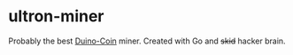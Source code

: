 # ultron-miner

Probably the best [Duino-Coin](https://duinocoin.com) miner.
Created with Go and ~~skid~~ hacker brain.
